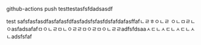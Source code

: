 github-actions push testtestasfsfdadsasdf

test safsfasfasdfasfafasfdfasfadsfsfasfdsfafdafasffafㄴㄹㅎㅇㄴㄹ
ㅇㄴㅁㄹㄴㅇasfadsafafㅁㅇㄴㄹㅁㄴㅇㄹㄹㅁㅇㄹㅁㅇㄴㄹㄹadfsfdsaaㅅㄷㄴㅅㄷㄴㅅㄷㄴㅅㄴadsfsfaf
